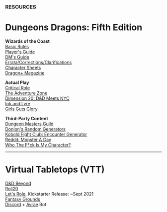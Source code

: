 ### RESOURCES

# Dungeons <i class="fab fa-d-and-d"></i> Dragons: Fifth Edition

**Wizards of the Coast**
<br /><i class="fas fa-link"></i> [Basic Rules](https://dnd.wizards.com/articles/features/basicrules)
<br /><i class="fas fa-link"></i> [Player's Guide](https://dnd.wizards.com/products/tabletop/players-basic-rules)
<br /><i class="fas fa-link"></i> [DM's Guide](https://dnd.wizards.com/products/tabletop/dm-basic-rules)
<br /><i class="fas fa-link"></i> [Errata/Corrections/Clarifications](https://thinkdm.org/5e-errata/)
<br /><i class="fas fa-link"></i> [Character Sheets](https://dnd.wizards.com/articles/features/character_sheets)
<br /><i class="fas fa-link"></i> [Dragon+ Magazine](https://dnd.dragonmag.com/)

**Actual Play**
<br /><i class="fas fa-link"></i> [Critical Role](https://critrole.com/)
<br /><i class="fas fa-link"></i> [The Adventure Zone](https://www.themcelroy.family/theadventurezone)
<br /><i class="fas fa-link"></i> [Dimension 20: D&D Meets NYC](https://brennanleemulligan.com/dimension-20-the-unsleeping-city/)
<br /><i class="fas fa-link"></i> [Ink and Lyre](https://www.inkandlyre.com/)
<br /><i class="fas fa-link"></i> [Girls Guts Glory](https://www.girlsgutsgloryrpg.com/)

**Third-Party Content**
<br /><i class="fas fa-link"></i> [Dungeon Masters Guild](https://www.dmsguild.com/)
<br /><i class="fas fa-link"></i> [Donjon's Random Generators](http://donjon.bin.sh/)
<br /><i class="fas fa-link"></i> [Kobold Fight Club: Encounter Generator](http://kobold.club/fight/#/encounter-builder)
<br /><i class="fas fa-link"></i> [Reddit: Monster A Day](https://www.reddit.com/r/monsteraday/)
<br /><i class="fas fa-link"></i> [Who The F*ck Is My Character?](https://whothefuckismydndcharacter.com/)

---

# <i class="fas fa-dice-d20"></i> Virtual Tabletops (VTT)

<i class="fas fa-link"></i> [D&D Beyond](https://www.dndbeyond.com)
<br /><i class="fas fa-link"></i> [Roll20](https://roll20.net)
<br /><i class="fas fa-link"></i> [Let's Role](https://lets-role.com), Kickstarter Release: ~Sept 2021
<br /><i class="fas fa-link"></i> [Fantasy Grounds](https://www.fantasygrounds.com)
<br /><i class="fas fa-link"></i> [Discord](https://discord.com) + [Avrae](https://avrae.io) Bot
